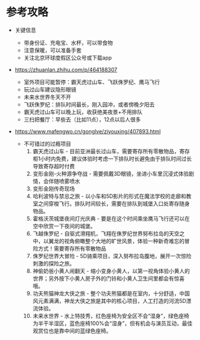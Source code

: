 # 参考攻略

- 关键信息
    - 带身份证、充电宝、水杯，可以带食物
    - 注意保暖，可以准备手套
    - 关注北京环球度假区公众号或下载app

- https://zhuanlan.zhihu.com/p/464188307
    - 室外项目可能暂停：霸天虎过山车、飞跃侏罗纪、鹰马飞行
    - 玩过山车建议隐形眼镜
    - 未来水世界冬天不开
    - 飞跃侏罗纪：排队时间最长，刚入园冲，或者傍晚夕阳去
    - 霸天虎过山车可以晚上玩，收获绝美夜景+不用排队
    - 三扫把餐厅：早些去（比如11点），12点以后人很多

- https://www.mafengwo.cn/gonglve/ziyouxing/407893.html
    - 不可错过的过瘾项目
        1. 霸天虎过山车
          - 目前亚洲最长过山车，需要寄存所有零散物品，寄存柜1小时内免费，建议体验时考虑一下排队时长避免由于排队时间过长导致寄存超时付费
        2. 变形金刚-火种源争夺战
          - 需要佩戴3D眼镜，坐进小车里沉浸式体验剧情，会伴随喷雾喷水
        3. 变形金刚传奇现场
        4. 哈利波特与禁忌之旅
          - 以小车和5D影片的形式在魔法学校的走廊和教室之间穿梭飞行。排队时间较长，需要在排队到城堡入口处寄存随身物品。
        5. 霍格沃茨城堡夜间灯光庆典
          - 要是在这个时间乘坐鹰马飞行还可以在空中欣赏一下夜间的城堡。
        6. 飞越侏罗纪
          - 自驱式滑翔机，飞翔在侏罗纪世界努布拉岛的天空之中，以翼龙的视角俯瞰整个大地的旷世风景，体验一种新奇难忘的冒险方式！需要寄存所有零散物品
        7. 侏罗纪世界大冒险
          - 5D骑乘项目，深入努布拉岛腹地，展开一次惊险刺激的探险之旅。
        8. 神偷奶爸小黄人闹翻天
          - 缩小变身小黄人，以第一视角体验小黄人的世界；另外按下小黄人房子外的门铃和小黄人卫生间里都会有惊喜哦。
        9. 功夫熊猫神龙大侠之旅
          - 整个功夫熊猫都是在室内，十分舒适，中国风元素满满，神龙大侠之旅是其中的核心项目，人工打造的河流5D漂流体验。
        10. 未来水世界
          - 水上特技秀，红色座椅为安全区不会“湿身”，绿色座椅为半干半湿区，蓝色座椅100%会“湿身”，但有机会与演员互动，最佳观赏位也是靠中间的蓝绿色座椅。
